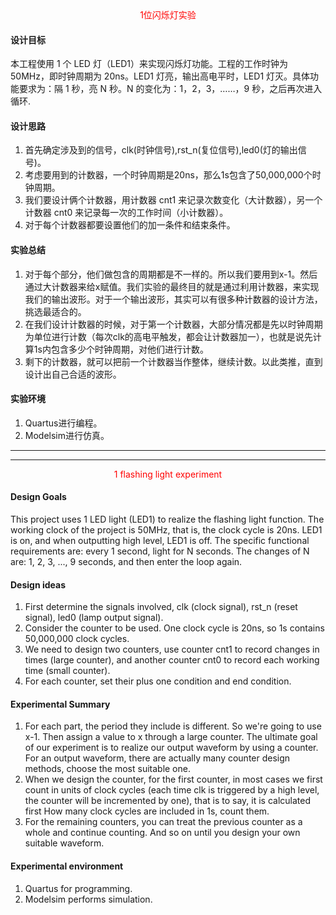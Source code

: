 <div align = "center" style = "color:red">1位闪烁灯实验</div>

#### <b>设计目标</b>
本工程使用 1 个 LED 灯（LED1）来实现闪烁灯功能。工程的工作时钟为 50MHz，即时钟周期为 20ns。LED1 灯亮，输出高电平时，LED1 灯灭。具体功能要求为：隔 1 秒，亮 N 秒。N 的变化为：1，2，3，……，9 秒，之后再次进入循环.

#### <b>设计思路</b>
1. 首先确定涉及到的信号，clk(时钟信号),rst_n(复位信号),led0(灯的输出信号)。
2. 考虑要用到的计数器，一个时钟周期是20ns，那么1s包含了50,000,000个时钟周期。
3. 我们要设计俩个计数器，用计数器 cnt1 来记录次数变化（大计数器），另一个计数器 cnt0 来记录每一次的工作时间（小计数器）。
4. 对于每个计数器都要设置他们的加一条件和结束条件。


#### <b>实验总结</b>
1. 对于每个部分，他们做包含的周期都是不一样的。所以我们要用到x-1。然后通过大计数器来给x赋值。我们实验的最终目的就是通过利用计数器，来实现我们的输出波形。对于一个输出波形，其实可以有很多种计数器的设计方法，挑选最适合的。
2. 在我们设计计数器的时候，对于第一个计数器，大部分情况都是先以时钟周期为单位进行计数（每次clk的高电平触发，都会让计数器加一），也就是说先计算1s内包含多少个时钟周期，对他们进行计数。
3. 剩下的计数器，就可以把前一个计数器当作整体，继续计数。以此类推，直到设计出自己合适的波形。

#### <b>实验环境</b>
1. Quartus进行编程。
2. Modelsim进行仿真。

***
***
<div align = "center" style = "color:red">1 flashing light experiment</div>

#### <b>Design Goals</b>
This project uses 1 LED light (LED1) to realize the flashing light function. The working clock of the project is 50MHz, that is, the clock cycle is 20ns. LED1 is on, and when outputting high level, LED1 is off. The specific functional requirements are: every 1 second, light for N seconds. The changes of N are: 1, 2, 3, ..., 9 seconds, and then enter the loop again.

#### <b>Design ideas</b>
1. First determine the signals involved, clk (clock signal), rst_n (reset signal), led0 (lamp output signal).
2. Consider the counter to be used. One clock cycle is 20ns, so 1s contains 50,000,000 clock cycles.
3. We need to design two counters, use counter cnt1 to record changes in times (large counter), and another counter cnt0 to record each working time (small counter).
4. For each counter, set their plus one condition and end condition.


#### <b>Experimental Summary</b>
1. For each part, the period they include is different. So we're going to use x-1. Then assign a value to x through a large counter. The ultimate goal of our experiment is to realize our output waveform by using a counter. For an output waveform, there are actually many counter design methods, choose the most suitable one.
2. When we design the counter, for the first counter, in most cases we first count in units of clock cycles (each time clk is triggered by a high level, the counter will be incremented by one), that is to say, it is calculated first How many clock cycles are included in 1s, count them.
3. For the remaining counters, you can treat the previous counter as a whole and continue counting. And so on until you design your own suitable waveform.

#### <b>Experimental environment</b>
1. Quartus for programming.
2. Modelsim performs simulation.

